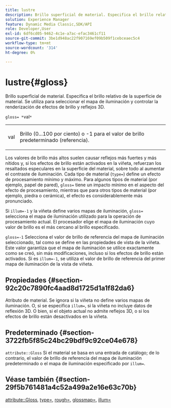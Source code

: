 ```yaml
---
title: lustre
description: Brillo superficial de material. Especifica el brillo relativo de la superficie de material. Se utiliza para seleccionar el mapa de iluminación y controlar la renderización de efectos de brillo y reflejos 3D.
solution: Experience Manager
feature: Dynamic Media Classic,SDK/API
role: Developer,User
exl-id: 6df6cd05-9462-4c1e-a7ac-efac3461cf11
source-git-commit: 3be1d948ac22f907169ef09b509f1cebceaec5c4
workflow-type: tm+mt
source-wordcount: '314'
ht-degree: 0%

---
```


# lustre{#gloss}

Brillo superficial de material. Especifica el brillo relativo de la superficie de material. Se utiliza para seleccionar el mapa de iluminación y controlar la renderización de efectos de brillo y reflejos 3D.

`gloss= *`val`*`

<table id="simpletable_82166CA080AD401180404462FB2407D7"> 
 <tr class="strow"> 
  <td class="stentry"> <p><span class="codeph"> <span class="varname"> val</span> </span> </p></td> 
  <td class="stentry"> <p>Brillo (0...100 por ciento) o -1 para el valor de brillo predeterminado (referencia). </p></td> 
 </tr> 
</table>

Los valores de brillo más altos suelen causar reflejos más fuertes y más nítidos y, si los efectos de brillo están activados en la viñeta, refuerzan los resaltados especulares en la superficie del material, sobre todo al aumentar el contraste de iluminación. Cada tipo de material (`type=`) define un efecto de procesamiento mínimo y máximo. Para algunos tipos de material (por ejemplo, papel de pared), `gloss=` tiene un impacto mínimo en el aspecto del efecto de procesamiento, mientras que para otros tipos de material (por ejemplo, piedra o cerámica), el efecto es considerablemente más pronunciado.

Si `illum=-1` y la viñeta define varios mapas de iluminación, `gloss=` selecciona el mapa de iluminación utilizado para la operación de procesamiento actual. El procesador elige el mapa de iluminación cuyo valor de brillo es el más cercano al brillo especificado.

`gloss=-1` Selecciona el valor de brillo de referencia del mapa de iluminación seleccionado, tal como se define en las propiedades de vista de la viñeta. Este valor garantiza que el mapa de iluminación se utilice exactamente como se creó, sin más modificaciones, incluso si los efectos de brillo están activados. Si es `illum=-1`, se utiliza el valor de brillo de referencia del primer mapa de iluminación de la vista de viñeta.

## Propiedades {#section-92c20c7890fc4aad8d1725d1a1f82da6}

Atributo de material. Se ignora si la viñeta no define varios mapas de iluminación. O, si se especifica `illum=`, si la viñeta no incluye datos de reflexión 3D. O bien, si el objeto actual no admite reflejos 3D, o si los efectos de brillo están desactivados en la viñeta.

## Predeterminado {#section-3722fb5f85c24bc29bdf9c92ce04e678}

`attribute::Gloss` Si el material se basa en una entrada de catálogo; de lo contrario, el valor de brillo de referencia del mapa de iluminación predeterminado o el mapa de iluminación especificado por `illum=`.

## Véase también {#section-29f5b761481a4c52a499a2e16e63c70b}

[attribute::Gloss](../../../../../ir-api/material-cat/image-rendering-api-ref/c-ir-material-catalog/c-ir-material-data-reference/r-ir-cat-gloss.md#reference-5277f62a67e2408ab94699aa712f1eeb), [type=](../../../../../ir-api/http-protocol/image-rendering-api-ref/c-ir-http-protocol-ref/c-ir-http-protocol-command-reference/r-ir-http-type.md#reference-128c7de89e2d46838019b560f3f84a35), [rough=](../../../../../ir-api/http-protocol/image-rendering-api-ref/c-ir-http-protocol-ref/c-ir-http-protocol-command-reference/r-ir-rough.md#reference-00add846b09f4dc39420bda1ca414180), [glossmap=](../../../../../ir-api/http-protocol/image-rendering-api-ref/c-ir-http-protocol-ref/c-ir-http-protocol-command-reference/r-ir-glossmap.md#reference-99940148ae6a401482b2d03c68530f3a), [illum=](../../../../../ir-api/http-protocol/image-rendering-api-ref/c-ir-http-protocol-ref/c-ir-http-protocol-command-reference/r-ir-http-illum.md#reference-8efe483a30684022bfe711eb73efbee6)
